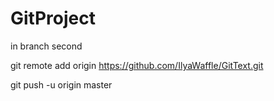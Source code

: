 # GitProject

in branch second

git remote add origin https://github.com/IlyaWaffle/GitText.git

git push -u origin master